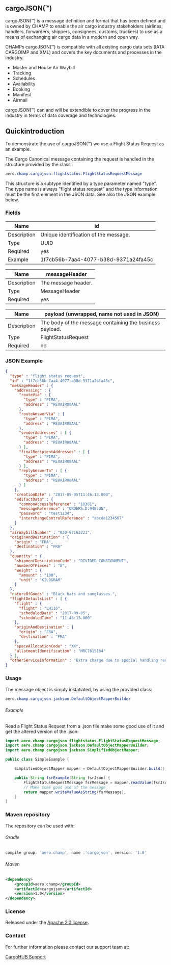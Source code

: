 ## cargoJSON(™) 
cargoJSON(™) is a message definition and format that has been defined and is owned by CHAMP to enable the air cargo industry stakeholders (airlines, handlers, forwarders, shippers, consignees, customs, truckers) to use as a means of exchanging air cargo data in a modern and open way. 

CHAMPs cargoJSON(™) is compatible with all existing cargo data sets (IATA CARGOIMP and XML) and covers the key documents and processes in the industry. 

- Master and House Air Waybill
- Tracking
- Schedules
- Availability
- Booking
- Manifest
- Airmail

cargoJSON(™) can and will be extendible to cover the progress in the industry in terms of data coverage and technologies.

## Quickintroduction

To demonstrate the use of cargoJSON(™) we use a Flight Status Request as an example.

The Cargo Canonical message containing the request is handled in the structure provided by the class:

```java
aero.champ.cargojson.flightstatus.FlightStatusRequestMessage
```

This structure is a subtype identified by a type parameter named "type". The type name is always "flight status request" and the type information must be the first element in the JSON data. See also the JSON example below.

### Fields

Name | id
------ | ------
Description | Unique identification of the message.
Type | UUID
Required | yes
Example | 1f7cb56b-7aa4-4077-b38d-9371a24fa45c

Name | messageHeader
------ | ------
Description | The message header.
Type | MessageHeader
Required | yes

Name | payload (unwrapped, name not used in JSON)
------ | ------
Description | The body of the message containing the business payload.
Type | FlightStatusRequest
Required | no

### JSON Example

```json
{
  "type" : "flight status request",
  "id" : "1f7cb56b-7aa4-4077-b38d-9371a24fa45c",
  "messageHeader" : {
    "addressing" : {
      "routeVia" : {
        "type" : "PIMA",
        "address" : "REUAIR08AAL"
      },
      "routeAnswerVia" : {
        "type" : "PIMA",
        "address" : "REUAIR08AAL"
      },
      "senderAddresses" : [ {
        "type" : "PIMA",
        "address" : "REUAIR08AAL"
      } ],
      "finalRecipientAddresses" : [ {
        "type" : "PIMA",
        "address" : "REUAIR08AAL"
      } ],
      "replyAnswerTo" : [ {
        "type" : "PIMA",
        "address" : "REUAIR08AAL"
      } ]
    },
    "creationDate" : "2017-09-05T11:46:13.000",
    "edifactData" : {
      "commonAccessReference" : "10381",
      "messageReference" : "ORDERS:D:94B:UN",
      "password" : "test1234",
      "interchangeControlReference" : "abcde1234567"
    }
  },
  "airWaybillNumber" : "020-97162321",
  "originAndDestination" : {
    "origin" : "FRA",
    "destination" : "FRA"
  },
  "quantity" : {
    "shipmentDescriptionCode" : "DIVIDED_CONSIGNMENT",
    "numberOfPieces" : "8",
    "weight" : {
      "amount" : "100",
      "unit" : "KILOGRAM"
    }
  },
  "natureOfGoods" : "Black hats and sunglasses.",
  "flightDetailsList" : [ {
    "flight" : {
      "flight" : "LH116",
      "scheduledDate" : "2017-09-05",
      "scheduledTime" : "11:46:13.000"
    },
    "originAndDestination" : {
      "origin" : "FRA",
      "destination" : "FRA"
    },
    "spaceAllocationCode" : "XX",
    "allotmentIdentification" : "MRC7615164"
  } ],
  "otherServiceInformation" : "Extra charge due to special handling requirements."
}
```

### Usage

The message object is simply instatiated, by using the provided class:
```java
aero.champ.cargojson.jackson.DefaultObjectMapperBuilder
```

###### Example

Read a Flight Status Request from a .json file make some good use of it and get the altered version of the .json: 

```java
import aero.champ.cargojson.flightstatus.FlightStatusRequestMessage;
import aero.champ.cargojson.jackson.DefaultObjectMapperBuilder;
import aero.champ.cargojson.jackson.SimplifiedObjectMapper;

public class SimpleExample {

    SimplifiedObjectMapper mapper = DefaultObjectMapperBuilder.build();

    public String fsrExample(String fsrJson) {
        FlightStatusRequestMessage fsrMessage = mapper.readValue(fsrJson, FlightStatusRequestMessage.class);
        // Make some good use of the message
        return mapper.writeValueAsString(fsrMessage);
    }
}
``` 

### Maven repository

The repository can be used with: 

###### Gradle
```groovy
compile group: 'aero.champ', name :'cargojson', version: '1.0'
```

###### Maven
```xml
<dependency>
    <groupId>aero.champ</groupId>
    <artifactId>cargojson</artifactId>
    <version>1.0</version>
</dependency>
```

### License

Released under the [Apache 2.0 license](http://www.apache.org/licenses/LICENSE-2.0.html).

### Contact

For further information please contact our support team at:

[CargoHUB Support](mailto:cargohub.support@champ.aero)